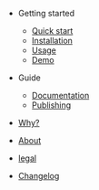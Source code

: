 - Getting started

  - [Quick start](pages/quick-start.md)
  - [Installation](pages/install.md)
  - [Usage](pages/usage.md)
  - [Demo](pages/demo.md)

- Guide

  - [Documentation](pages/documentation.md)
  - [Publishing](pages/publishing.md)

- [Why?](why.md)
- [About](about.md)
- [legal](legal.md)
- [Changelog](CHANGELOG.md)
